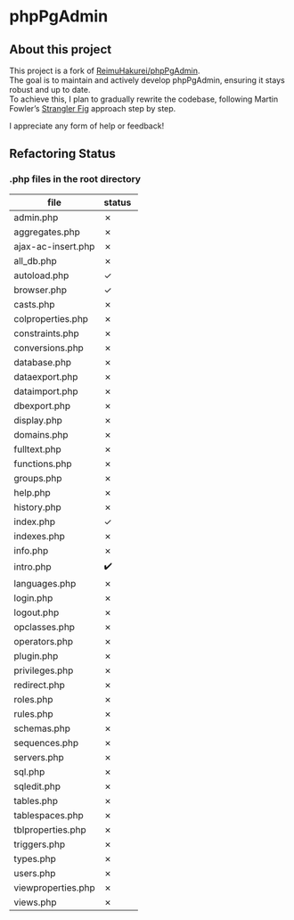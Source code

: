 # phpPgAdmin

## About this project

This project is a fork of [ReimuHakurei/phpPgAdmin](https://github.com/ReimuHakurei/phpPgAdmin).  
The goal is to maintain and actively develop phpPgAdmin, ensuring it stays robust and up to date.  
To achieve this, I plan to gradually rewrite the codebase, following Martin Fowler’s [Strangler Fig](https://martinfowler.com/bliki/StranglerFigApplication.html) approach step by step.

I appreciate any form of help or feedback!

## Refactoring Status

### .php files in the root directory

| file               | status  |
| --------------     | ------- |
| admin.php          | &cross; |
| aggregates.php     | &cross; |
| ajax-ac-insert.php | &cross; |
| all_db.php         | &cross; |
| autoload.php       | &check; |
| browser.php        | &check; |
| casts.php          | &cross; |
| colproperties.php  | &cross; |
| constraints.php    | &cross; |
| conversions.php    | &cross; |
| database.php       | &cross; |
| dataexport.php     | &cross; |
| dataimport.php     | &cross; |
| dbexport.php       | &cross; |
| display.php        | &cross; |
| domains.php        | &cross; |
| fulltext.php       | &cross; |
| functions.php      | &cross; |
| groups.php         | &cross; |
| help.php           | &cross; |
| history.php        | &cross; |
| index.php          | &check; |
| indexes.php        | &cross; |
| info.php           | &cross; |
| intro.php          | :heavy_check_mark: |
| languages.php      | &cross; |
| login.php          | &cross; |
| logout.php         | &cross; |
| opclasses.php      | &cross; |
| operators.php      | &cross; |
| plugin.php         | &cross; |
| privileges.php     | &cross; |
| redirect.php       | &cross; |
| roles.php          | &cross; |
| rules.php          | &cross; |
| schemas.php        | &cross; |
| sequences.php      | &cross; |
| servers.php        | &cross; |
| sql.php            | &cross; |
| sqledit.php        | &cross; |
| tables.php         | &cross; |
| tablespaces.php    | &cross; |
| tblproperties.php  | &cross; |
| triggers.php       | &cross; |
| types.php          | &cross; |
| users.php          | &cross; |
| viewproperties.php | &cross; |
| views.php          | &cross; |